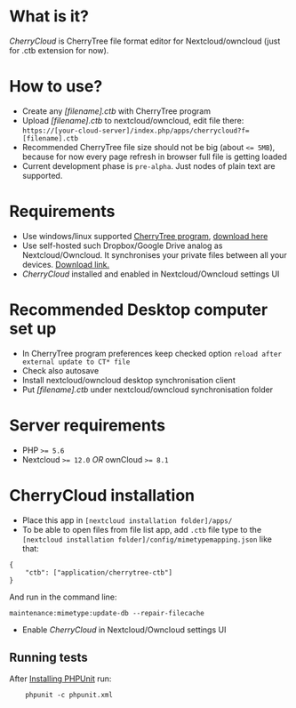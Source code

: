 # What is it?
_CherryCloud_ is CherryTree file format editor for Nextcloud/owncloud (just for .ctb extension for now).

# How to use?
* Create any _[filename].ctb_ with CherryTree program
* Upload _[filename].ctb_ to nextcloud/owncloud, edit file there: ``https://[your-cloud-server]/index.php/apps/cherrycloud?f=[filename].ctb``
* Recommended CherryTree file size should not be big (about ``<= 5MB``), because for now every page refresh in browser full file is getting loaded
* Current development phase is ``pre-alpha``. Just nodes of plain text are supported.  

# Requirements
* Use windows/linux supported [CherryTree program](https://www.giuspen.com/cherrytree/), [download here](https://www.giuspen.com/cherrytree/#downl)
* Use self-hosted such Dropbox/Google Drive analog as Nextcloud/Owncloud. It synchronises your private files between all your devices. [Download link.](https://nextcloud.com/install)
* _CherryCloud_ installed and enabled in Nextcloud/Owncloud settings UI

# Recommended Desktop computer set up  
* In CherryTree program preferences keep checked option ``reload after external update to CT* file``
* Check also autosave
* Install nextcloud/owncloud desktop synchronisation client 
* Put _[filename].ctb_ under nextcloud/owncloud synchronisation folder 

# Server requirements
* PHP ``>= 5.6``
* Nextcloud ``>= 12.0`` _OR_ ownCloud ``>= 8.1``

# CherryCloud installation
* Place this app in ``[nextcloud installation folder]/apps/``
* To be able to open files from file list app, add ``.ctb`` file type to the ``[nextcloud installation folder]/config/mimetypemapping.json`` like that:
```
{
    "ctb": ["application/cherrytree-ctb"]
}
```
And run in the command line:
```
maintenance:mimetype:update-db --repair-filecache
```
* Enable _CherryCloud_ in Nextcloud/Owncloud settings UI

## Running tests
After [Installing PHPUnit](http://phpunit.de/getting-started.html) run:
```
    phpunit -c phpunit.xml
```